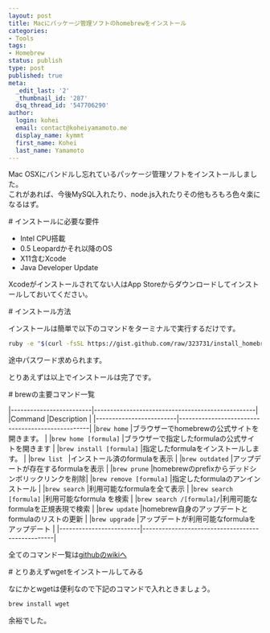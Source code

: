 ```yaml
---
layout: post
title: Macにパッケージ管理ソフトのhomebrewをインストール
categories:
- Tools
tags:
- Homebrew
status: publish
type: post
published: true
meta:
  _edit_last: '2'
  _thumbnail_id: '287'
  dsq_thread_id: '547706290'
author:
  login: kohei
  email: contact@koheiyamamoto.me
  display_name: kymmt
  first_name: Kohei
  last_name: Yamamoto
---
```

Mac OSXにバンドルし忘れているパッケージ管理ソフトをインストールしました。  
これがあれば、今後MySQL入れたり、node.js入れたりその他もろもろ色々楽になるはず。

<section id="required" markdown="block">
# インストールに必要な要件

* Intel CPU搭載
* 0.5 Leopardかそれ以降のOS
* X11含むXcode
* Java Developer Update

Xcodeがインストールされてない人はApp Storeからダウンロードしてインストールしておいてください。

</section>

<section id="install" markdown="block">
# インストール方法

インストールは簡単で以下のコマンドをターミナルで実行するだけです。

~~~ bash
ruby -e "$(curl -fsSL https://gist.github.com/raw/323731/install_homebrew.rb)"
~~~

途中パスワード求められます。

とりあえずは以上でインストールは完了です。

</section>

<section id="commands" markdown="block">
# brewの主要コマンド一覧

|-------------------------|--------------------------------------------------|
|Command                  |Description                                       |
|-------------------------|--------------------------------------------------|
|`brew home`              |ブラウザーでhomebrewの公式サイトを開きます。      |
|`brew home [formula]`    |ブラウザーで指定したformulaの公式サイトを開きます |
|`brew install [formula]` |指定したformulaをインストールします。             |
|`brew list `             |インストール済のformulaを表示                     |
|`brew outdated`          |アップデートが存在するformulaを表示               |
|`brew prune`             |homebrewのprefixからデッドシンボリックリンクを削除|
|`brew remove [formula]`  |指定したformulaのアンインストール                 |
|`brew search`            |利用可能なformulaを全て表示                       |
|`brew search [formula]`  |利用可能なformula を検索                          |
|`brew search /[formula]/`|利用可能なformulaを正規表現で検索                 |
|`brew update`            |homebrew自身のアップデートとformulaのリストの更新 |
|`brew upgrade`           |アップデートが利用可能なformulaをアップデート     |
|-------------------------|--------------------------------------------------|

全てのコマンド一覧は[githubのwikiへ](https://github.com/mxcl/homebrew/wiki/The-brew-command)

</section>

<section id="test" markdown="block">
# とりあえずwgetをインストールしてみる

なにかとwgetは便利なので下記のコマンドで入れときましょう。

~~~ bash
brew install wget
~~~

余裕でした。
</section>
